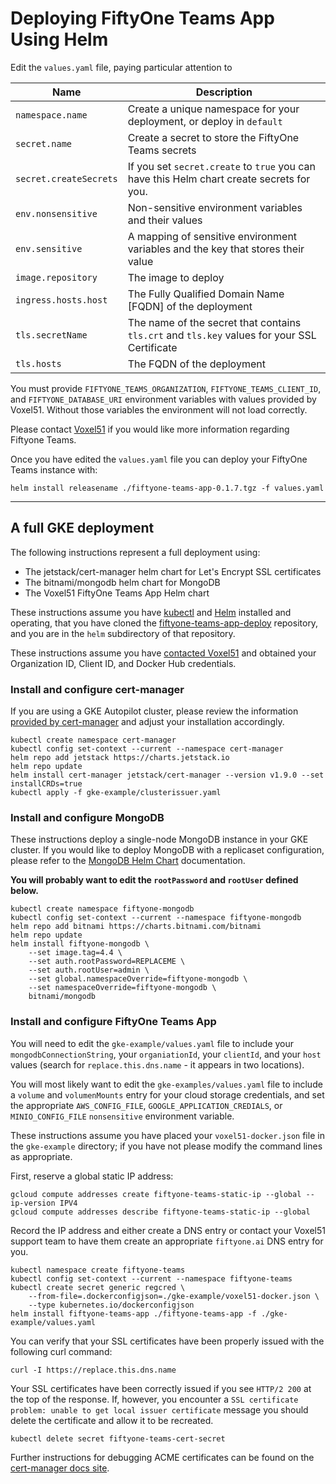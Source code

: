 # Deploying FiftyOne Teams App Using Helm

Edit the `values.yaml` file, paying particular attention to

| Name                   | Description                                                                                  |
|------------------------|----------------------------------------------------------------------------------------------|
| `namespace.name`       | Create a unique namespace for your deployment, or deploy in `default`                        |
| `secret.name`          | Create a secret to store the FiftyOne Teams secrets                                          |
| `secret.createSecrets` | If you set `secret.create` to `true` you can have this Helm chart create secrets for you.    |
| `env.nonsensitive`     | Non-sensitive environment variables and their values                                         |
| `env.sensitive`        | A mapping of sensitive environment variables and the key that stores their value             |
| `image.repository`     | The image to deploy                                                                          |
| `ingress.hosts.host`   | The Fully Qualified Domain Name [FQDN] of the deployment                                     |
| `tls.secretName`       | The name of the secret that contains `tls.crt` and `tls.key` values for your SSL Certificate |
| `tls.hosts`            | The FQDN of the deployment                                                                   |

You must provide `FIFTYONE_TEAMS_ORGANIZATION`, `FIFTYONE_TEAMS_CLIENT_ID`, and `FIFTYONE_DATABASE_URI` environment variables with values provided by Voxel51.  Without those variables the environment will not load correctly.

Please contact [Voxel51](https://voxel51.com/#teams-form) if you would like more information regarding Fiftyone Teams.

Once you have edited the `values.yaml` file you can deploy your FiftyOne Teams instance with:

  `helm install releasename ./fiftyone-teams-app-0.1.7.tgz -f values.yaml`

---

## A full GKE deployment

The following instructions represent a full deployment using:
- The jetstack/cert-manager helm chart for Let's Encrypt SSL certificates
- The bitnami/mongodb helm chart for MongoDB
- The Voxel51 FiftyOne Teams App Helm chart

These instructions assume you have [kubectl](https://kubernetes.io/docs/tasks/tools/) and [Helm](https://helm.sh/docs/intro/install/) installed and operating, that you have cloned the [fiftyone-teams-app-deploy](https://github.com/voxel51/fiftyone-teams-app-deploy) repository, and you are in the `helm` subdirectory of that repository.

These instructions assume you have [contacted Voxel51](https://voxel51.com/#teams-form) and obtained your Organization ID, Client ID, and Docker Hub credentials.

### Install and configure cert-manager

If you are using a GKE Autopilot cluster, please review the information [provided by cert-manager](https://github.com/cert-manager/cert-manager/issues/3717#issuecomment-919299192) and adjust your installation accordingly.

```
kubectl create namespace cert-manager
kubectl config set-context --current --namespace cert-manager
helm repo add jetstack https://charts.jetstack.io
helm repo update
helm install cert-manager jetstack/cert-manager --version v1.9.0 --set installCRDs=true
kubectl apply -f gke-example/clusterissuer.yaml
```

### Install and configure MongoDB

These instructions deploy a single-node MongoDB instance in your GKE cluster.  If you would like to deploy MongoDB with a replicaset configuration, please refer to the [MongoDB Helm Chart](https://github.com/bitnami/charts/tree/master/bitnami/mongodb) documentation.

**You will probably want to edit the `rootPassword` and `rootUser` defined below.**

```
kubectl create namespace fiftyone-mongodb
kubectl config set-context --current --namespace fiftyone-mongodb
helm repo add bitnami https://charts.bitnami.com/bitnami
helm repo update
helm install fiftyone-mongodb \
    --set image.tag=4.4 \
    --set auth.rootPassword=REPLACEME \
	--set auth.rootUser=admin \
	--set global.namespaceOverride=fiftyone-mongodb \
	--set namespaceOverride=fiftyone-mongodb \
	bitnami/mongodb
```

### Install and configure FiftyOne Teams App

You will need to edit the `gke-example/values.yaml` file to include your `mongodbConnectionString`, your `organiationId`, your `clientId`, and your `host` values (search for `replace.this.dns.name` - it appears in two locations).

You will most likely want to edit the `gke-examples/values.yaml` file to include a `volume` and `volumenMounts` entry for your cloud storage credentials, and set the appropriate `AWS_CONFIG_FILE`, `GOOGLE_APPLICATION_CREDIALS`, or `MINIO_CONFIG_FILE` `nonsensitive` environment variable.

These instructions assume you have placed your `voxel51-docker.json` file in the `gke-example` directory; if you have not please modify the command lines as appropriate.

First, reserve a global static IP address:
```
gcloud compute addresses create fiftyone-teams-static-ip --global --ip-version IPV4
gcloud compute addresses describe fiftyone-teams-static-ip --global
```

Record the IP address and either create a DNS entry or contact your Voxel51 support team to have them create an appropriate `fiftyone.ai` DNS entry for you.

```
kubectl namespace create fiftyone-teams
kubectl config set-context --current --namespace fiftyone-teams
kubectl create secret generic regcred \
    --from-file=.dockerconfigjson=./gke-example/voxel51-docker.json \
	--type kubernetes.io/dockerconfigjson
helm install fiftyone-teams-app ./fiftyone-teams-app -f ./gke-example/values.yaml
```

You can verify that your SSL certificates have been properly issued with the following curl command:

`curl -I https://replace.this.dns.name`

Your SSL certificates have been correctly issued if you see `HTTP/2 200` at the top of the response.  If, however, you encounter a `SSL certificate problem: unable to get local issuer certificate` message you should delete the certificate and allow it to be recreated.

`kubectl delete secret fiftyone-teams-cert-secret`

Further instructions for debugging ACME certificates can be found on the [cert-manager docs site](https://cert-manager.io/docs/faq/acme/).
